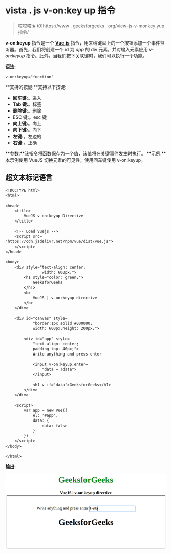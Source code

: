 # vista . js v-on:key up 指令

> 哎哎哎:# t0]https://www . geeksforgeeks . org/view-js-v-monkey yup 指令/

**v-on:keyup** 指令是一个 [**Vue.js**](https://www.geeksforgeeks.org/vue-js-introduction-installation/) 指令，用来给键盘上的一个按钮添加一个事件监听器。首先，我们将创建一个 id 为 *app* 的 div 元素，并对输入元素应用 *v-on:keyup* 指令。此外，当我们按下关联键时，我们可以执行一个功能。

**语法:**

```
v-on:keyup="function"
```

**支持的按键:**支持以下按键:

*   **回车键:**。进入
*   **Tab 键:**。标签
*   **删除键:**。删除
*   ESC 键:。esc 键
*   **向上键:**。向上
*   **向下键:**。向下
*   **左键:**。左边的
*   **右键:**。正确

**参数:**该指令将函数保存为一个值，该值将在关键事件发生时执行。
**示例:**本示例使用 VueJS 切换元素的可见性，使用回车键使用 v-on:keyup。

## 超文本标记语言

```
<!DOCTYPE html>
<html>

<head>
    <title>
        VueJS v-on:keyup Directive
    </title>

    <!-- Load Vuejs -->
    <script src=
"https://cdn.jsdelivr.net/npm/vue/dist/vue.js">
    </script>
</head>

<body>
    <div style="text-align: center;
                width: 600px;">
        <h1 style="color: green;">
            GeeksforGeeks
        </h1>
        <b>
            VueJS | v-on:keyup directive
        </b>
    </div>

    <div id="canvas" style=
            "border:1px solid #000000;
            width: 600px;height: 200px;">

        <div id="app" style=
            "text-align: center; 
            padding-top: 40px;">
            Write anything and press enter

            <input v-on:keyup.enter=
                "data = !data">
            </input>

            <h1 v-if="data">GeeksforGeeks</h1>
        </div>
    </div>

    <script>
        var app = new Vue({
            el: '#app',
            data: {
                data: false
            }
        })
    </script>
</body>

</html>                   
```

**输出:**

![](img/cb2aa5d7f34c1c5e2c62e66e40574cbd.png)